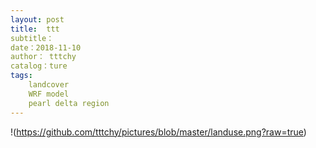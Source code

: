 ```yaml
---
layout: post
title:  ttt
subtitle：
date：2018-11-10
author： tttchy
catalog：ture
tags:
    landcover
    WRF model
    pearl delta region
---
```



!(https://github.com/tttchy/pictures/blob/master/landuse.png?raw=true)
